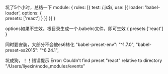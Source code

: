 坑了5个小时，总结一下
module: {
	rules: [{
		test: /\.js$/,
		use: [{
			loader: 'babel-loader',
			options: {  
				presets: ['react']
			}
		}]
	}]
}

options如果不生效。根目录生成一个.babelrc文件，即可生效
{
    presets:['react']
}

同时要安装，大部分不会被es6转化
"babel-preset-env": "^1.7.0",
"babel-preset-es2015": "^6.24.1",

坑成狗，！！错误提示
Error: Couldn't find preset "react" relative to directory "/Users/liyexin/node_modules/events"